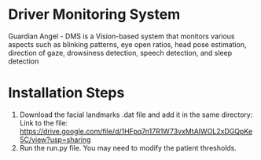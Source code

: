 # Driver Monitoring System
Guardian Angel - DMS is a Vision-based system that monitors various aspects such as blinking patterns, eye open ratios, head pose estimation, direction of gaze, drowsiness detection, speech detection, and sleep detection

# Installation Steps
1) Download the facial landmarks .dat file and add it in the same directory:
Link to the file: https://drive.google.com/file/d/1HFpq7n17R1W73vxMtAIWOL2xDGQpKe5C/view?usp=sharing
2) Run the run.py file. You may need to modify the patient thresholds.



